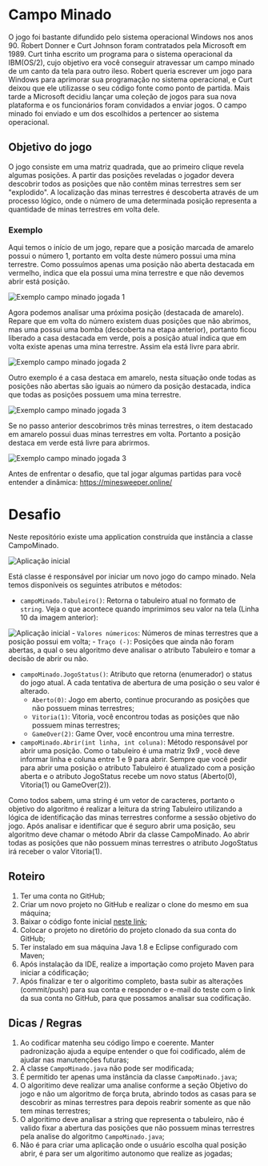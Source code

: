 # Campo Minado
O jogo foi bastante difundido pelo sistema operacional Windows nos anos 90.
Robert Donner e Curt Johnson foram contratados pela Microsoft em 1989. Curt tinha escrito um programa para o sistema operacional da IBM(OS/2), cujo objetivo era você conseguir atravessar um campo minado de um canto da tela para outro ileso. Robert queria escrever um jogo para Windows para aprimorar sua programação no sistema operacional, e Curt deixou que ele utilizasse o seu código fonte como ponto de partida. Mais tarde a Microsoft decidiu lançar uma coleção de jogos para sua nova plataforma e os funcionários foram convidados a enviar jogos. O campo minado foi enviado e um dos escolhidos a pertencer ao sistema operacional.

## Objetivo do jogo
O jogo consiste em uma matriz quadrada, que ao primeiro clique revela algumas posições. A partir das posições reveladas o jogador devera descobrir todos as posições que não contêm minas terrestres sem ser "explodido". A localização das minas terrestres é descoberta através de um processo lógico, onde o número de uma determinada posição representa a quantidade de minas terrestres em volta dele.

### **Exemplo**

Aqui temos o início de um jogo, repare que a posição marcada de amarelo possui o número 1, portanto em volta deste número possui uma mina terrestre. Como possuímos apenas uma posição não aberta destacada em vermelho, indica que ela possui uma mina terrestre e que não devemos abrir está posição.

![Exemplo campo minado jogada 1](https://github.com/ivory-it/ivoryit-testeestagio-campo-minado-java/blob/main/imagens/1.png)

Agora podemos analisar uma próxima posição (destacada de amarelo). Repare que em volta do número existem duas posições que não abrimos, mas uma possui uma bomba (descoberta na etapa anterior), portanto ficou liberado a casa destacada em verde, pois a posição atual indica que em volta existe apenas uma mina terrestre. Assim ela está livre para abrir.

![Exemplo campo minado jogada 2](https://github.com/ivory-it/ivoryit-testeestagio-campo-minado-java/blob/main/imagens/2.png)

Outro exemplo é a casa destaca em amarelo, nesta situação onde todas as posições não abertas são iguais ao número da posição destacada, indica que todas as posições possuem uma mina terrestre.

![Exemplo campo minado jogada 3](https://github.com/ivory-it/ivoryit-testeestagio-campo-minado-java/blob/main/imagens/3.png)

Se no passo anterior descobrimos três minas terrestres, o item destacado em amarelo possui duas minas terrestres em volta. Portanto a posição destaca em verde está livre para abrirmos.

![Exemplo campo minado jogada 3](https://github.com/ivory-it/ivoryit-testeestagio-campo-minado-java/blob/main/imagens/4.png)

Antes de enfrentar o desafio, que tal jogar algumas partidas para você entender a dinâmica: https://minesweeper.online/

# Desafio
Neste repositório existe uma application construída que instância a classe CampoMinado.

![Aplicação inicial](https://github.com/ivory-it/ivoryit-testeestagio-campo-minado-java/blob/main/imagens/5.png)

Está classe é responsável por iniciar um novo jogo do campo minado. Nela temos disponíveis os seguintes atributos e métodos:

 - `campoMinado.Tabuleiro()`: Retorna o tabuleiro atual no formato de `string`. Veja o que acontece quando imprimimos seu valor na tela (Linha 10 da imagem anterior):
 
![Aplicação inicial](https://github.com/ivory-it/ivoryit-testeestagio-campo-minado-java/blob/main/imagens/6.png) 
    - `Valores númericos`: Números de minas terrestres que a posição possui em volta;
    - `Traço (-)`: Posições que ainda não foram abertas, a qual o seu algoritmo deve analisar o atributo Tabuleiro e tomar a decisão de abrir ou não.
- `campoMinado.JogoStatus()`: Atributo que retorna (enumerador) o status do jogo atual. A cada tentativa de abertura de uma posição o seu valor é alterado.
    - `Aberto(0)`: Jogo em aberto, continue procurando as posições que não possuem minas terrestres;
    - `Vitoria(1)`: Vitoria, você encontrou todas as posições que não possuem minas terrestres;
    - `GameOver(2)`: Game Over, você encontrou uma mina terrestre.
- `campoMinado.Abrir(int linha, int coluna)`: Método responsável por abrir uma posição. Como o tabuleiro é uma matriz 9x9 , você deve informar linha e coluna entre 1 e 9 para abrir. Sempre que você pedir para abrir uma posição o atributo Tabuleiro é atualizado com a posição aberta e o atributo JogoStatus recebe um novo status (Aberto(0), Vitoria(1) ou GameOver(2)). 

Como todos sabem, uma string é um vetor de caracteres, portanto o objetivo do algoritmo é realizar a leitura da string Tabuleiro utilizando a lógica de identificação das minas terrestres conforme a sessão objetivo do jogo. Após analisar e identificar que é seguro abrir uma posição, seu algoritmo deve chamar o método Abrir da classe CampoMinado. Ao abrir todas as posições que não possuem minas terrestres o atributo JogoStatus irá receber o valor Vitoria(1).

## Roteiro
1. Ter uma conta no GitHub;
2. Criar um novo projeto no GitHub e realizar o clone do mesmo em sua máquina;
3. Baixar o código fonte inicial [neste link](https://github.com/ivory-it/ivoryit-testeestagio-campo-minado-java/archive/refs/heads/main.zip);
4. Colocar o projeto no diretório do projeto clonado da sua conta do GitHub;
5. Ter instalado em sua máquina Java 1.8 e Eclipse configurado com Maven;
7. Após instalação da IDE, realize a importação como projeto Maven para iniciar a códificação;
8. Após finalizar e ter o algoritimo completo, basta subir as alterações (commit/push) para sua conta e responder o e-mail do teste com o link da sua conta no GitHub, para que possamos analisar sua codificação.

## Dicas / Regras
1. Ao codificar matenha seu código limpo e coerente. Manter padronização ajuda a equipe entender o que foi codificado, além de ajudar nas manutenções futuras;
2. A classe `CampoMinado.java` não pode ser modificada;
3. É permitido ter apenas uma instância da classe `CampoMinado.java`;
4. O algoritimo deve realizar uma analise conforme a seção Objetivo do jogo e não um algoritmo de força bruta, abrindo todos as casas para se descobrir as minas terrestres para depois reabrir somente as que não tem minas terrestres;
5. O algoritimo deve analisar a string que representa o tabuleiro, não é valido fixar a abertura das posições que não possuem minas terrestres pela analise do algoritmo `CampoMinado.java`;
6. Não é para criar uma aplicação onde o usuário escolha qual posição abrir, é para ser um algoritimo autonomo que realize as jogadas;
